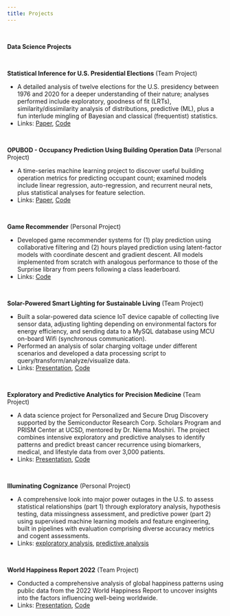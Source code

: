 ```yaml
---
title: Projects
---
```


<br>

**Data Science Projects**

<br>

**Statistical Inference for U.S. Presidential Elections**&nbsp;(Team Project)

- A detailed analysis of twelve elections for the U.S. presidency between 1976 and 2020 for a deeper understanding of their nature; analyses performed include exploratory, goodness of fit (LRTs), similarity/dissimilarity analysis of distributions, predictive (ML), plus a fun interlude mingling of Bayesian and classical (frequentist) statistics.
- Links: [Paper](https://drive.google.com/file/d/1znX3eHU5YJbF39quSWPxsiRrxYYhjMEi/view?usp=sharing), [Code](https://github.com/pndang/MATH189/tree/main/Project)

<br>

**OPUBOD - Occupancy Prediction Using Building Operation Data**&nbsp;(Personal Project)

- A time-series machine learning project to discover useful building operation metrics for predicting occupant count; examined models include linear regression, auto-regression, and recurrent neural nets, plus statistical analyses for feature selection.
- Links: [Paper](https://drive.google.com/file/d/1jxzXLkbbkclOkxHFETtjRa4LgPkxIUsa/view), [Code](https://drive.google.com/drive/u/2/folders/1BKV3HpFd2YwQIse4YQVfUlbdYGo2A2DW)

<br>

**Game Recommender**&nbsp;(Personal Project)

- Developed game recommender systems for (1) play prediction using collaborative filtering and (2) hours played prediction using latent-factor models with coordinate descent and gradient descent. All models implemented from scratch with analogous performance to those of the Surprise library from peers following a class leaderboard.
- Links: [Code](https://drive.google.com/drive/u/2/folders/1diIvweOs2dmneHEEoPX3W-tYyowZS1iN)

<br>

**Solar-Powered Smart Lighting for Sustainable Living**&nbsp;(Team Project)

- Built a solar-powered data science IoT device capable of collecting live sensor data, adjusting lighting depending on environmental factors for energy efficiency, and sending data to a MySQL database using MCU on-board Wifi (synchronous communication).
- Performed an analysis of solar charging voltage under different scenarios and developed a data processing script to query/transform/analyze/visualize data.
- Links: [Presentation](https://docs.google.com/presentation/d/1dpJUZFuSIWraRt2pSY0iIZ6c8-t0Dit0MMLMwWac7uw/edit), [Code](https://github.com/pndang/Intro_IoT)

<br>

**Exploratory and Predictive Analytics for Precision Medicine**&nbsp;(Team Project)

- A data science project for Personalized and Secure Drug Discovery supported by the Semiconductor Research Corp. Scholars Program and PRISM Center at UCSD, mentored by Dr. Niema Moshiri. The project combines intensive exploratory and predictive analyses to identify patterns and predict breast cancer recurrence using biomarkers, medical, and lifestyle data from over 3,000 patients.
- Links: [Presentation](https://drive.google.com/file/d/1S4r3uNXfUZCjddqBi0ThzqL44MoJ1_NF/view?usp=sharing), [Code](https://github.com/pndang/Project_WHEL)

<br>

**Illuminating Cognizance**&nbsp;(Personal Project)

- A comprehensive look into major power outages in the U.S. to assess statistical relationships (part 1) through exploratory analysis, hypothesis testing, data missingness assessment, and predictive power (part 2) using supervised machine learning models and feature engineering, built in pipelines with evaluation comprising diverse accuracy metrics and cogent assessments.
- Links: [exploratory analysis](https://pndang.com/illuminating-cognizance/), [predictive analysis](https://pndang.com/illuminating-intelligence/)

<br>

**World Happiness Report 2022**&nbsp;(Team Project)

- Conducted a comprehensive analysis of global happiness patterns using public data from the 2022 World Happiness Report to uncover insights into the factors influencing well-being worldwide.
- Links: [Presentation](https://docs.google.com/presentation/d/10NZDBVmwESOwts3ln3XGCizsUH5aOeNyV00O6cAe2jQ/edit?usp=sharing), [Code](https://github.com/pndang/World_Happiness_Report_2022.git)